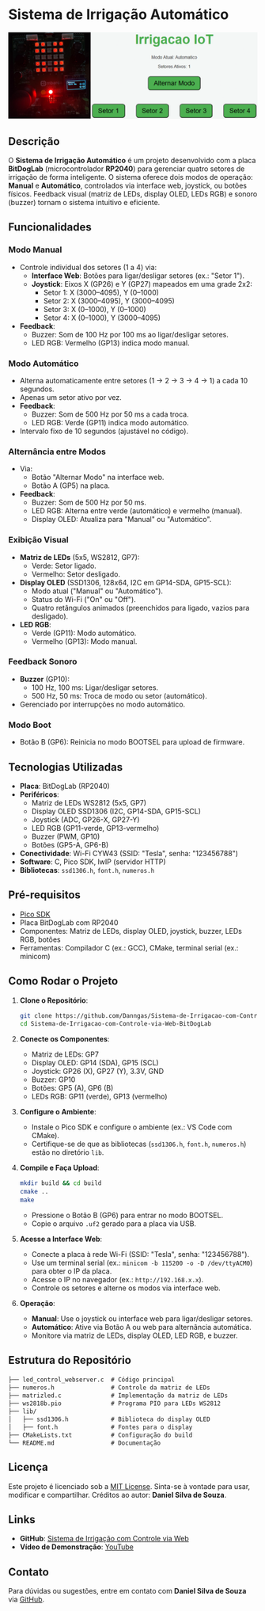# Sistema de Irrigação Automático

![Sistema de Irrigação](system_image.png)

## Descrição

O **Sistema de Irrigação Automático** é um projeto desenvolvido com a placa **BitDogLab** (microcontrolador **RP2040**) para gerenciar quatro setores de irrigação de forma inteligente. O sistema oferece dois modos de operação: **Manual** e **Automático**, controlados via interface web, joystick, ou botões físicos. Feedback visual (matriz de LEDs, display OLED, LEDs RGB) e sonoro (buzzer) tornam o sistema intuitivo e eficiente.

## Funcionalidades

### Modo Manual
- Controle individual dos setores (1 a 4) via:
  - **Interface Web**: Botões para ligar/desligar setores (ex.: "Setor 1").
  - **Joystick**: Eixos X (GP26) e Y (GP27) mapeados em uma grade 2x2:
    - Setor 1: X (3000–4095), Y (0–1000)
    - Setor 2: X (3000–4095), Y (3000–4095)
    - Setor 3: X (0–1000), Y (0–1000)
    - Setor 4: X (0–1000), Y (3000–4095)
- **Feedback**:
  - Buzzer: Som de 100 Hz por 100 ms ao ligar/desligar setores.
  - LED RGB: Vermelho (GP13) indica modo manual.

### Modo Automático
- Alterna automaticamente entre setores (1 → 2 → 3 → 4 → 1) a cada 10 segundos.
- Apenas um setor ativo por vez.
- **Feedback**:
  - Buzzer: Som de 500 Hz por 50 ms a cada troca.
  - LED RGB: Verde (GP11) indica modo automático.
- Intervalo fixo de 10 segundos (ajustável no código).

### Alternância entre Modos
- Via:
  - Botão "Alternar Modo" na interface web.
  - Botão A (GP5) na placa.
- **Feedback**:
  - Buzzer: Som de 500 Hz por 50 ms.
  - LED RGB: Alterna entre verde (automático) e vermelho (manual).
  - Display OLED: Atualiza para "Manual" ou "Automático".

### Exibição Visual
- **Matriz de LEDs** (5x5, WS2812, GP7):
  - Verde: Setor ligado.
  - Vermelho: Setor desligado.
- **Display OLED** (SSD1306, 128x64, I2C em GP14-SDA, GP15-SCL):
  - Modo atual ("Manual" ou "Automático").
  - Status do Wi-Fi ("On" ou "Off").
  - Quatro retângulos animados (preenchidos para ligado, vazios para desligado).
- **LED RGB**:
  - Verde (GP11): Modo automático.
  - Vermelho (GP13): Modo manual.

### Feedback Sonoro
- **Buzzer** (GP10):
  - 100 Hz, 100 ms: Ligar/desligar setores.
  - 500 Hz, 50 ms: Troca de modo ou setor (automático).
- Gerenciado por interrupções no modo automático.

### Modo Boot
- Botão B (GP6): Reinicia no modo BOOTSEL para upload de firmware.

## Tecnologias Utilizadas

- **Placa**: BitDogLab (RP2040)
- **Periféricos**:
  - Matriz de LEDs WS2812 (5x5, GP7)
  - Display OLED SSD1306 (I2C, GP14-SDA, GP15-SCL)
  - Joystick (ADC, GP26-X, GP27-Y)
  - LED RGB (GP11-verde, GP13-vermelho)
  - Buzzer (PWM, GP10)
  - Botões (GP5-A, GP6-B)
- **Conectividade**: Wi-Fi CYW43 (SSID: "Tesla", senha: "123456788")
- **Software**: C, Pico SDK, lwIP (servidor HTTP)
- **Bibliotecas**: `ssd1306.h`, `font.h`, `numeros.h`

## Pré-requisitos

- [Pico SDK](https://github.com/raspberrypi/pico-sdk)
- Placa BitDogLab com RP2040
- Componentes: Matriz de LEDs, display OLED, joystick, buzzer, LEDs RGB, botões
- Ferramentas: Compilador C (ex.: GCC), CMake, terminal serial (ex.: minicom)

## Como Rodar o Projeto

1. **Clone o Repositório**:
   ```bash
   git clone https://github.com/Danngas/Sistema-de-Irrigacao-com-Controle-via-Web-BitDogLab
   cd Sistema-de-Irrigacao-com-Controle-via-Web-BitDogLab
   ```

2. **Conecte os Componentes**:
   - Matriz de LEDs: GP7
   - Display OLED: GP14 (SDA), GP15 (SCL)
   - Joystick: GP26 (X), GP27 (Y), 3.3V, GND
   - Buzzer: GP10
   - Botões: GP5 (A), GP6 (B)
   - LEDs RGB: GP11 (verde), GP13 (vermelho)

3. **Configure o Ambiente**:
   - Instale o Pico SDK e configure o ambiente (ex.: VS Code com CMake).
   - Certifique-se de que as bibliotecas (`ssd1306.h`, `font.h`, `numeros.h`) estão no diretório `lib`.

4. **Compile e Faça Upload**:
   ```bash
   mkdir build && cd build
   cmake ..
   make
   ```
   - Pressione o Botão B (GP6) para entrar no modo BOOTSEL.
   - Copie o arquivo `.uf2` gerado para a placa via USB.

5. **Acesse a Interface Web**:
   - Conecte a placa à rede Wi-Fi (SSID: "Tesla", senha: "123456788").
   - Use um terminal serial (ex.: `minicom -b 115200 -o -D /dev/ttyACM0`) para obter o IP da placa.
   - Acesse o IP no navegador (ex.: `http://192.168.x.x`).
   - Controle os setores e alterne os modos via interface web.

6. **Operação**:
   - **Manual**: Use o joystick ou interface web para ligar/desligar setores.
   - **Automático**: Ative via Botão A ou web para alternância automática.
   - Monitore via matriz de LEDs, display OLED, LED RGB, e buzzer.

## Estrutura do Repositório

```
├── led_control_webserver.c  # Código principal
├── numeros.h                # Controle da matriz de LEDs
├── matrizled.c              # Implementação da matriz de LEDs
├── ws2818b.pio              # Programa PIO para LEDs WS2812
├── lib/
│   ├── ssd1306.h            # Biblioteca do display OLED
│   ├── font.h               # Fontes para o display
├── CMakeLists.txt           # Configuração do build
└── README.md                # Documentação
```

## Licença

Este projeto é licenciado sob a [MIT License](LICENSE). Sinta-se à vontade para usar, modificar e compartilhar. Créditos ao autor: **Daniel Silva de Souza**.

## Links

- **GitHub**: [Sistema de Irrigação com Controle via Web](https://github.com/Danngas/Sistema-de-Irrigacao-com-Controle-via-Web-BitDogLab)
- **Vídeo de Demonstração**: [YouTube](https://youtu.be/2POJI94imow)

## Contato

Para dúvidas ou sugestões, entre em contato com **Daniel Silva de Souza** via [GitHub](https://github.com/Danngas).
